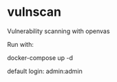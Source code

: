 # vulnscan

Vulnerability scanning with openvas

Run with:

docker-compose up -d

default login:
admin:admin
